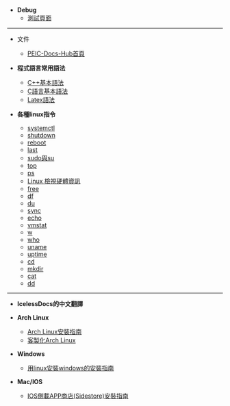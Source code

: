 
- **Debug**
    - [測試頁面](dex.md)

---
- 文件
    - [PEIC-Docs-Hub首頁](Docs.Home.0x80.md)

- **程式語言常用語法**
    - [C++基本語法](programing-L/cpp.md)
    - [C語言基本語法](programing-L/c.md)
    - [Latex語法](programing-L/LaTex.md)
- **各種linux指令**
    - [systemctl](terminal-command/systemctl.md)
    - [shutdown](terminal-command/unix-shutdown.md)
    - [reboot](terminal-command/reboot.md)
    - [last](terminal-command/last.md)
    - [sudo與su](terminal-command/sudo-and-su.md)
    - [top](terminal-command/top.md)
    - [ps](terminal-command/ps.md)
    - [Linux 檢視硬體資訊](terminal-command/hardware-view.md)
    - [free](terminal-command/unix-free.md)
    - [df](terminal-command/df.md)
    - [du](terminal-command/du.md)
    - [sync](terminal-command/sync.md)
    - [echo](terminal-command/echo.md)
    - [vmstat](terminal-command/vmstat.md)
    - [w](terminal-command/linux-w.md)
    - [who](terminal-command/linux-who.md)
    - [uname](terminal-command/uname.md)
    - [uptime](terminal-command/uptime.md)
    - [cd](terminal-command/cd.md)
    - [mkdir](terminal-command/mkdir.md)
    - [cat](terminal-command/linux-cat.md)
    - [dd](terminal-command/dd.md)

---

- **IcelessDocs的中文翻譯**

- **Arch Linux**
    - [Arch Linux安裝指南](IcelessDoc-zh/Arch-install-g.md)
    - [客製化Arch Linux](IcelessDoc-zh/arch-customizing.md)
- **Windows**
    - [用linux安裝windows的安裝指南](IcelessDoc-zh/Windows-install-g.md)
- **Mac/IOS**
    - [IOS側載APP商店(Sidestore)安裝指南](IcelessDoc-zh/IOSsidestore-install-g.md)
